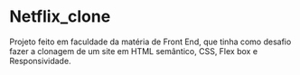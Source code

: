 # Netflix_clone
Projeto feito em faculdade da matéria de Front End, que tinha como desafio fazer a clonagem de um site em HTML semântico, CSS, Flex box e Responsividade.
